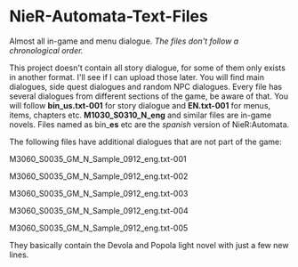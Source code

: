# NieR-Automata-Text-Files
Almost all in-game and menu dialogue. _The files don't follow a chronological order._

This project doesn't contain all story dialogue, for some of them only exists in another format. I'll see if I can upload those later.  You will find main dialogues, side quest dialogues and random NPC dialogues. Every file has several dialogues from different sections of the game, be aware of that. You will follow **bin_us.txt-001** for story dialogue and **EN.txt-001** for menus, items, chapters etc. **M1030_S0310_N_eng** and similar files are in-game novels. Files named as bin_**es** etc are the *spanish* version of NieR:Automata.

The following files have additional dialogues that are not part of the game:

M3060_S0035_GM_N_Sample_0912_eng.txt-001

M3060_S0035_GM_N_Sample_0912_eng.txt-002

M3060_S0035_GM_N_Sample_0912_eng.txt-003

M3060_S0035_GM_N_Sample_0912_eng.txt-004

M3060_S0035_GM_N_Sample_0912_eng.txt-005

They basically contain the Devola and Popola light novel with just a few new lines.
